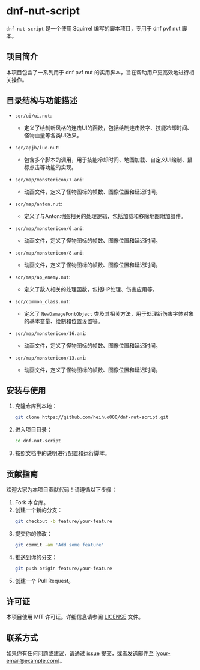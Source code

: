 # dnf-nut-script

`dnf-nut-script` 是一个使用 Squirrel 编写的脚本项目，专用于 dnf pvf nut 脚本。

## 项目简介

本项目包含了一系列用于 dnf pvf nut 的实用脚本，旨在帮助用户更高效地进行相关操作。

## 目录结构与功能描述

- `sqr/ui/ui.nut`:
  - 定义了绘制新风格的连击UI的函数，包括绘制连击数字、技能冷却时间、怪物血量等各类UI效果。

- `sqr/apjh/lue.nut`:
  - 包含多个脚本的调用，用于技能冷却时间、地图加载、自定义UI绘制、鼠标点击等功能的实现。

- `sqr/map/monstericon/7.ani`:
  - 动画文件，定义了怪物图标的帧数、图像位置和延迟时间。

- `sqr/map/anton.nut`:
  - 定义了与Anton地图相关的处理逻辑，包括加载和移除地图附加组件。

- `sqr/map/monstericon/6.ani`:
  - 动画文件，定义了怪物图标的帧数、图像位置和延迟时间。

- `sqr/map/monstericon/8.ani`:
  - 动画文件，定义了怪物图标的帧数、图像位置和延迟时间。

- `sqr/map/ap_enemy.nut`:
  - 定义了敌人相关的处理函数，包括HP处理、伤害应用等。

- `sqr/common_class.nut`:
  - 定义了 `NewDamageFontObject` 类及其相关方法，用于处理新伤害字体对象的基本变量、绘制和位置设置等。

- `sqr/map/monstericon/16.ani`:
  - 动画文件，定义了怪物图标的帧数、图像位置和延迟时间。

- `sqr/map/monstericon/13.ani`:
  - 动画文件，定义了怪物图标的帧数、图像位置和延迟时间。

## 安装与使用

1. 克隆仓库到本地：
    ```sh
    git clone https://github.com/heihuo000/dnf-nut-script.git
    ```
2. 进入项目目录：
    ```sh
    cd dnf-nut-script
    ```
3. 按照文档中的说明进行配置和运行脚本。

## 贡献指南

欢迎大家为本项目贡献代码！请遵循以下步骤：

1. Fork 本仓库。
2. 创建一个新的分支：
    ```sh
    git checkout -b feature/your-feature
    ```
3. 提交你的修改：
    ```sh
    git commit -am 'Add some feature'
    ```
4. 推送到你的分支：
    ```sh
    git push origin feature/your-feature
    ```
5. 创建一个 Pull Request。

## 许可证

本项目使用 MIT 许可证。详细信息请参阅 [LICENSE](./LICENSE) 文件。

## 联系方式

如果你有任何问题或建议，请通过 [issue](https://github.com/heihuo000/dnf-nut-script/issues) 提交，或者发送邮件至 [your-email@example.com]。
